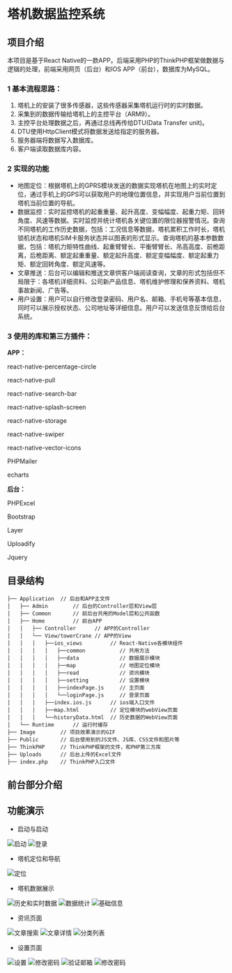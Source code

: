 # 塔机数据监控系统

## 项目介绍
本项目是基于React Native的一款APP。后端采用PHP的ThinkPHP框架做数据与逻辑的处理，前端采用网页（后台）和IOS APP（前台），数据库为MySQL。

### 1 基本流程思路：
1. 塔机上的安装了很多传感器，这些传感器采集塔机运行时的实时数据。
2. 采集到的数据传输给塔机上的主控平台（ARM9）。
3. 主控平台处理数据之后，再通过总线再传给DTU(Data Transfer unit)。
4. DTU使用HttpClient模式将数据发送给指定的服务器。
5. 服务器端将数据写入数据库。
6. 客户端读取数据库内容。

### 2  实现的功能
- 地图定位：根据塔机上的GPRS模块发送的数据实现塔机在地图上的实时定位，通过手机上的GPS可以获取用户的地理位置信息，并实现用户当前位置到塔机当前位置的导航。
- 数据监控：实时监控塔机的起重重量、起升高度、变幅幅度、起重力矩、回转角度、风速等数据。实时监控并统计塔机各关键位置的限位器报警情况。查询不同塔机的工作历史数据，包括：工况信息等数据，塔机累积工作时长，塔机锁机状态和塔机SIM卡服务状态并以图表的形式显示。查询塔机的基本参数数据，包括：塔机力矩特性曲线、起重臂臂长、平衡臂臂长、吊高高度、前桅距离，后桅距离、额定起重重量、额定起升高度、额定变幅幅度、额定起重力矩、额定回转角度、额定风速等。
- 文章推送：后台可以编辑和推送文章供客户端阅读查询，文章的形式包括但不局限于：各塔机详细资料、公司新产品信息、塔机维护修理和保养资料、塔机事故新闻、广告等。
- 用户设置：用户可以自行修改登录密码、用户名、邮箱、手机号等基本信息，同时可以展示授权状态、公司地址等详细信息。用户可以发送信息反馈给后台系统。

### 3 使用的库和第三方插件：

**APP：**

react-native-percentage-circle

react-native-pull

react-native-search-bar

react-native-splash-screen

react-native-storage

react-native-swiper

react-native-vector-icons

PHPMailer

echarts

**后台：**

PHPExcel

Bootstrap

Layer

Uploadify

Jquery

## 目录结构

```
├── Application  // 后台和APP主文件
│   ├── Admin        // 后台的Controller层和View层
│   ├── Common       // 前后台共用的Model层和公共函数
│   ├── Home         // 前台APP
│   │   ├── Controller      // APP的Controller
│   │   └── View/towerCrane // APP的View
│   │   │   ├──ios_views         // React-Native各模块组件
│   │   │   │   ├──common           // 共用方法
│   │   │   │   ├──data             // 数据展示模块
│   │   │   │   ├──map              // 地图定位模块
│   │   │   │   ├──read             // 资讯模块
│   │   │   │   ├──setting          // 设置模块
│   │   │   │   ├──indexPage.js     // 主页面
│   │   │   │   └──loginPage.js     // 登录页面
│   │   │   ├──index.ios.js      // ios端入口文件
│   │   │   ├──map.html          // 定位模块的webView页面
│   │   │   └──historyData.html  // 历史数据的WebView页面
│   └── Runtime	     // 运行时缓存
├── Image        // 项目效果演示的GIF
├── Public       // 后台使用到的JS文件、JS库、CSS文件和图片等
├── ThinkPHP     // ThinkPHP框架的文件，和PHP第三方库
├── Uploads      // 后台上传的Excel文件
├── index.php    // ThinkPHP入口文件
```
## 前台部分介绍

## 功能演示
- 启动与启动

![启动](/Image/demo/1.gif)
![登录](/Image/demo/2.gif)

- 塔机定位和导航

![定位](./Image/demo/3.gif)

- 塔机数据展示

![历史和实时数据](/Image/demo/4.gif)
![数据统计](/Image/demo/5.gif)
![基础信息](/Image/demo/6.gif)

- 资讯页面

![文章搜索](/Image/demo/7.gif)
![文章详情](/Image/demo/8.gif)
![分类列表](/Image/demo/9.gif)

- 设置页面

![设置](/Image/demo/10.gif)
![修改密码](/Image/demo/11.gif)
![验证邮箱](/Image/demo/12.gif)
![修改密码](/Image/demo/13.gif)
